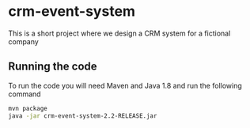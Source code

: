 # crm-event-system
This is a short project where we design a CRM system for a fictional company

## Running the code
To run the code you will need Maven and Java 1.8 and run the following command
```sh
mvn package
java -jar crm-event-system-2.2-RELEASE.jar
```
